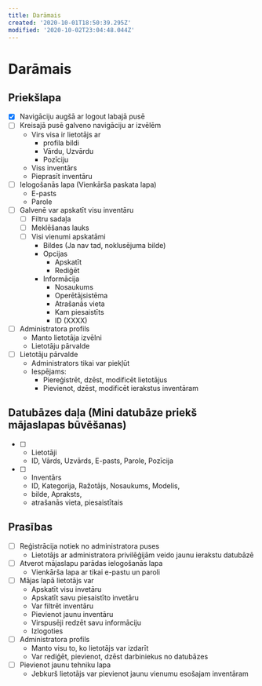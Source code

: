 ```yaml
---
title: Darāmais
created: '2020-10-01T18:50:39.295Z'
modified: '2020-10-02T23:04:48.044Z'
---
```


# Darāmais
## Priekšlapa
- [x] Navigāciju augšā ar logout labajā pusē
- [ ] Kreisajā pusē galveno navigāciju ar izvēlēm
  - Virs visa ir lietotājs ar
    - profila bildi
    - Vārdu, Uzvārdu
    - Pozīciju
  - Viss inventārs
  - Pieprasīt inventāru
- [ ] Ielogošanās lapa (Vienkārša paskata lapa)
  - E-pasts
  - Parole
- [ ] Galvenē var apskatīt visu inventāru
  - [ ] Filtru sadaļa
  - [ ] Meklēšanas lauks
  - [ ] Visi vienumi apskatāmi
    - Bildes (Ja nav tad, noklusējuma bilde)
    - Opcijas
      - Apskatīt
      - Rediģēt
    - Informācija
      - Nosaukums
      - Operētājsistēma
      - Atrašanās vieta
      - Kam piesaistīts
      - ID (XXXX)
- [ ] Administratora profils
  - Manto lietotāja izvēlni
  - Lietotāju pārvalde
- [ ] Lietotāju pārvalde
  - Administrators tikai var piekļūt
  - Iespējams:
    - Piereģistrēt, dzēst, modificēt lietotājus
    - Pievienot, dzēst, modificēt ierakstus inventāram

## Datubāzes daļa (Mini datubāze priekš mājaslapas būvēšanas)
- [ ] - Lietotāji
  - ID, Vārds, Uzvārds, E-pasts, Parole, Pozīcija 
- [ ] - Inventārs
  - ID, Kategorija, Ražotājs, Nosaukums, Modelis, 
  - bilde, Apraksts,
  - atrašanās vieta,  piesaistītais

## Prasības
- [ ] Reģistrācija notiek no administratora puses
  - Lietotājs ar administratora privilēģijām veido jaunu ierakstu datubāzē
- [ ] Atverot mājaslapu parādas ielogošanās lapa
  - Vienkārša lapa ar tikai e-pastu un paroli
- [ ] Mājas lapā lietotājs var
  - Apskatīt visu invetāru
  - Apskatīt savu piesaistīto invetāru
  - Var filtrēt inventāru
  - Pievienot jaunu inventāru
  - Virspusēji redzēt savu informāciju
  - Izlogoties
- [ ] Administratora profils
  - Manto visu to, ko lietotājs var izdarīt
  - Var rediģēt, pievienot, dzēst darbiniekus no datubāzes
- [ ] Pievienot jaunu tehniku lapa
  - Jebkurš lietotājs var pievienot jaunu vienumu esošajam inventāram
